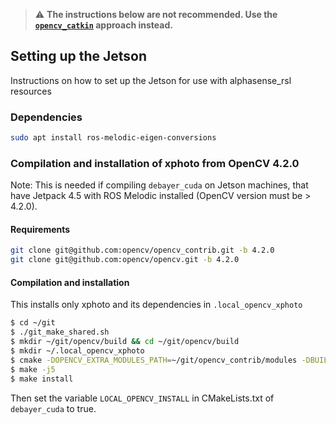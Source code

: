 > :warning: **The instructions below are not recommended. Use the [`opencv_catkin`](../README.md##requirements-and-compilation) approach instead.**


## Setting up the Jetson

Instructions on how to set up the Jetson for use with alphasense_rsl resources

### Dependencies

```sh
sudo apt install ros-melodic-eigen-conversions
```

### Compilation and installation of xphoto from OpenCV 4.2.0

Note: This is needed if compiling `debayer_cuda` on Jetson machines, that have Jetpack 4.5 with ROS Melodic installed (OpenCV version must be > 4.2.0).

#### Requirements

```sh
git clone git@github.com:opencv/opencv_contrib.git -b 4.2.0
git clone git@github.com:opencv/opencv.git -b 4.2.0
```

#### Compilation and installation
This installs only xphoto and its dependencies in `.local_opencv_xphoto`

```sh
$ cd ~/git
$ ./git_make_shared.sh
$ mkdir ~/git/opencv/build && cd ~/git/opencv/build
$ mkdir ~/.local_opencv_xphoto
$ cmake -DOPENCV_EXTRA_MODULES_PATH=~/git/opencv_contrib/modules -DBUILD_LIST=xphoto -DCMAKE_INSTALL_PREFIX=~/.local_opencv_xphoto -DENABLE_PRECOMPILED_HEADERS=OFF ..
$ make -j5
$ make install
```

Then set the variable `LOCAL_OPENCV_INSTALL` in CMakeLists.txt of `debayer_cuda` to true.